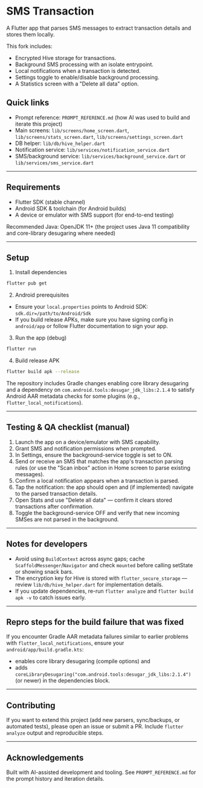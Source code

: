 # SMS Transaction

A Flutter app that parses SMS messages to extract transaction details and stores them locally.

This fork includes:
- Encrypted Hive storage for transactions.
- Background SMS processing with an isolate entrypoint.
- Local notifications when a transaction is detected.
- Settings toggle to enable/disable background processing.
- A Statistics screen with a "Delete all data" option.

## Quick links
- Prompt reference: `PROMPT_REFERENCE.md` (how AI was used to build and iterate this project)
- Main screens: `lib/screens/home_screen.dart`, `lib/screens/stats_screen.dart`, `lib/screens/settings_screen.dart`
- DB helper: `lib/db/hive_helper.dart`
- Notification service: `lib/services/notification_service.dart`
- SMS/background service: `lib/services/background_service.dart` or `lib/services/sms_service.dart`

---

## Requirements
- Flutter SDK (stable channel)
- Android SDK & toolchain (for Android builds)
- A device or emulator with SMS support (for end-to-end testing)

Recommended Java: OpenJDK 11+ (the project uses Java 11 compatibility and core-library desugaring where needed)

---

## Setup

1. Install dependencies

```bash
flutter pub get
```

2. Android prerequisites

- Ensure your `local.properties` points to Android SDK: `sdk.dir=/path/to/Android/Sdk`
- If you build release APKs, make sure you have signing config in `android/app` or follow Flutter documentation to sign your app.

3. Run the app (debug)

```bash
flutter run
```

4. Build release APK

```bash
flutter build apk --release
```

The repository includes Gradle changes enabling core library desugaring and a dependency on `com.android.tools:desugar_jdk_libs:2.1.4` to satisfy Android AAR metadata checks for some plugins (e.g., `flutter_local_notifications`).

---

## Testing & QA checklist (manual)

1. Launch the app on a device/emulator with SMS capability.
2. Grant SMS and notification permissions when prompted.
3. In Settings, ensure the background-service toggle is set to ON.
4. Send or receive an SMS that matches the app's transaction parsing rules (or use the "Scan inbox" action in Home screen to parse existing messages).
5. Confirm a local notification appears when a transaction is parsed.
6. Tap the notification: the app should open and (if implemented) navigate to the parsed transaction details.
7. Open Stats and use "Delete all data" — confirm it clears stored transactions after confirmation.
8. Toggle the background-service OFF and verify that new incoming SMSes are not parsed in the background.

---

## Notes for developers

- Avoid using `BuildContext` across async gaps; cache `ScaffoldMessenger`/`Navigator` and check `mounted` before calling setState or showing snack bars.
- The encryption key for Hive is stored with `flutter_secure_storage` — review `lib/db/hive_helper.dart` for implementation details.
- If you update dependencies, re-run `flutter analyze` and `flutter build apk -v` to catch issues early.

---

## Repro steps for the build failure that was fixed

If you encounter Gradle AAR metadata failures similar to earlier problems with `flutter_local_notifications`, ensure your `android/app/build.gradle.kts`:
- enables core library desugaring (compile options) and
- adds `coreLibraryDesugaring("com.android.tools:desugar_jdk_libs:2.1.4")` (or newer) in the dependencies block.

---

## Contributing

If you want to extend this project (add new parsers, sync/backups, or automated tests), please open an issue or submit a PR. Include `flutter analyze` output and reproducible steps.

---

## Acknowledgements

Built with AI-assisted development and tooling. See `PROMPT_REFERENCE.md` for the prompt history and iteration details.
